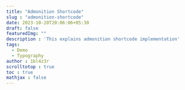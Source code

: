 ```yaml
---
title: "Admonition Shortcode"
slug : "admonition-shortcode"
date: 2023-10-20T20:06:06+05:30
draft: false
featuredImg: ""
description : 'This explains admonition shortcode implementation'
tags: 
  - Demo
  - Typography
author : 1bl4z3r
scrolltotop : true
toc : true
mathjax : false
---
```


